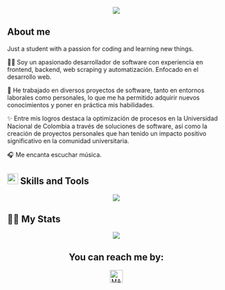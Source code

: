 <p align="center">
  <a href="https://github.com/DenverCoder1/readme-typing-svg"><img src="https://readme-typing-svg.herokuapp.com?color=BC70FF&size=25&center=true&vCenter=true&width=600&height=100&lines=Hi%2C%20im%20largo;"></a>
</p>

## About me

Just a student with a passion for coding and learning new things.

👩‍💻 Soy un apasionado desarrollador de software con experiencia en frontend, backend, web scraping y automatización. Enfocado en el desarrollo web. 

🌱 He trabajado en diversos proyectos de software, tanto en entornos laborales como personales, lo que me ha permitido adquirir nuevos conocimientos y poner en práctica mis habilidades.

✨ Entre mis logros destaca la optimización de procesos en la Universidad Nacional de Colombia a través de soluciones de software, así como la creación de proyectos personales que han tenido un impacto positivo significativo en la comunidad universitaria.

🎧 Me encanta escuchar música.

## <img src="https://media2.giphy.com/media/QssGEmpkyEOhBCb7e1/giphy.gif?cid=ecf05e47a0n3gi1bfqntqmob8g9aid1oyj2wr3ds3mg700bl&rid=giphy.gif" width ="25"><b> Skills and Tools</b>

<p align="center">
  <a href="https://skillicons.dev">
    <img src="https://skillicons.dev/icons?i=ts,js,py,go,java,svelte,astro,vue,nuxtjs,html,css,sass,bootstrap,tailwind,nodejs,firebase,mongodb,figma,latex,md,githubactions&theme=dark" />
  </a>
</p>

## 👩‍💻 My Stats

<p align="center">
   <img  align="center" src="https://github-readme-stats-phi-tawny-39.vercel.app/api/top-langs/?username=imlargo&layout=compact&theme=tokyonight&text_color=C384FF&langs_count=35">
 </p>

<h2 align="center">You can reach me by:</h2>
<p align="center">  
  <a href="https://www.linkedin.com/in/imlargo/" target="_blank">
    <img align="center" src="https://img.shields.io/badge/linkedin-%231DA1F2.svg?style=for-the-badge&logo=linkedin&logoColor=white" alt="MARV" height="30">
  </a>
</p>

<!---
imlargo/imlargo is a ✨ special ✨ repository because its `README.md` (this file) appears on your GitHub profile.
You can click the Preview link to take a look at your changes.
--->
